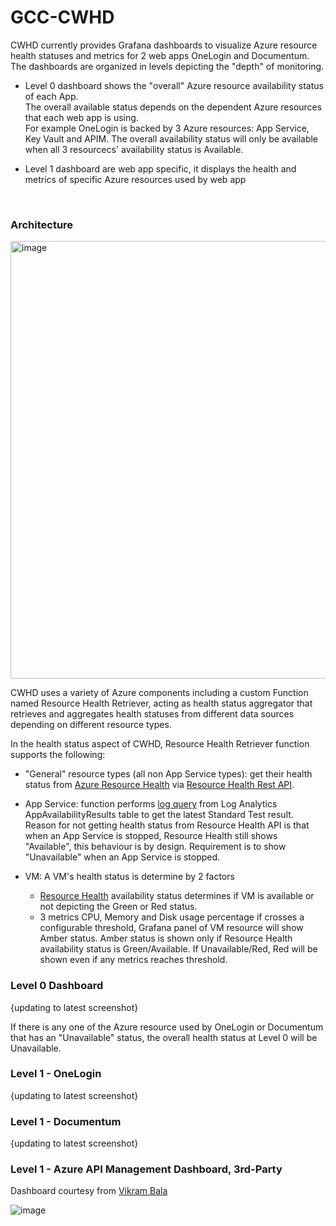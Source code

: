 # GCC-CWHD  

CWHD currently provides Grafana dashboards to visualize Azure resource health statuses and metrics for 2 web apps OneLogin and Documentum.  
The dashboards are organized in levels depicting the "depth" of monitoring. 
  * Level 0 dashboard shows the "overall" Azure resource availability status of each App.  
    The overall available status depends on the dependent Azure resources that each web app is using.  
    For example OneLogin is backed by 3 Azure resources: App Service, Key Vault and APIM. The overall availability status will only be available when all 3 
    resourcecs' availability status is Available.
    
  * Level 1 dashboard are web app specific, it displays the health and metrics of specific Azure resources used by web app

<br />

### Architecture  

<img width="600" height="700" alt="image" src="https://github.com/weixian-zhang/GCC-CWHD/assets/43234101/32769d2a-10de-4c92-bffa-d34d5eb77386">


CWHD uses a variety of Azure components including a custom Function named Resource Health Retriever, acting as health status aggregator that retrieves and aggregates health statuses from different data sources depending on different resource types.  

In the health status aspect of CWHD, Resource Health Retriever function supports the following:
  * "General" resource types (all non App Service types): get their health status from [Azure Resource Health](https://learn.microsoft.com/en-us/azure/service-health/resource-health-overview) via [Resource Health Rest API](https://learn.microsoft.com/en-us/rest/api/resourcehealth/availability-statuses?view=rest-resourcehealth-2022-10-01).
    
  * App Service: function performs [log query](https://devblogs.microsoft.com/azure-sdk/announcing-the-new-azure-monitor-query-client-libraries/) from Log Analytics AppAvailabilityResults table to get the latest Standard Test result. Reason for not getting health status from Resource Health API is that when an App Service is stopped, Resource Health still shows "Available", this behaviour is by design. Requirement is to show "Unavailable" when an App Service is stopped.
    
  * VM: A VM's health status is determine by 2 factors
    * [Resource Health](https://learn.microsoft.com/en-us/azure/service-health/resource-health-overview) availability status determines if VM is available or not depicting the Green or Red status.
    * 3 metrics CPU, Memory and Disk usage percentage if crosses a configurable threshold, Grafana panel of VM resource will show Amber status. Amber status is shown only if Resource Health availability status is Green/Available. If Unavailable/Red, Red will be shown even if any metrics reaches threshold.



### Level 0 Dashboard  

{updating to latest screenshot}

If there is any one of the Azure resource used by OneLogin or Documentum that has an "Unavailable" status, the overall health status at Level 0 will be Unavailable.


### Level 1 - OneLogin  

{updating to latest screenshot}


### Level 1 - Documentum  

{updating to latest screenshot}


### Level 1 - Azure API Management Dashboard, 3rd-Party

Dashboard courtesy from [Vikram Bala](https://grafana.com/grafana/dashboards/16604-azure-api-management/)

![image](https://github.com/weixian-zhang/GCC-CWHD/assets/43234101/35b24813-7335-42ea-b43d-9ff68a718be4)


